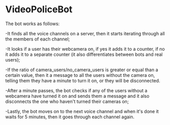 # VideoPoliceBot
The bot works as follows:

-It finds all the voice channels on a server, then it starts iterating through all the members of each channel;

-It looks if a user has their webcamera on, if yes it adds it to a counter, if no it adds it to a separate counter (it also differentiates between bots and real users);

-If the ratio of camera_users/no_camera_users is greater or equal than a certain value, then it a message to all the users without the camera on, telling them they have a minute to turn it on, or they will be disconnected.

-After a minute passes, the bot checks if any of the users without a webcamera have turned it on and sends them a message and it also disconnects the one who haven't turned their cameras on;

-Lastly, the bot moves on to the next voice channel and when it's done it waits for 5 minutes, then it goes through each channel again.
